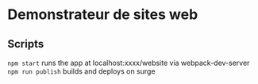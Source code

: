 # Demonstrateur de sites web

## Scripts
`npm start` runs the app at localhost:xxxx/website via webpack-dev-server
`npm run publish` builds and deploys on surge
